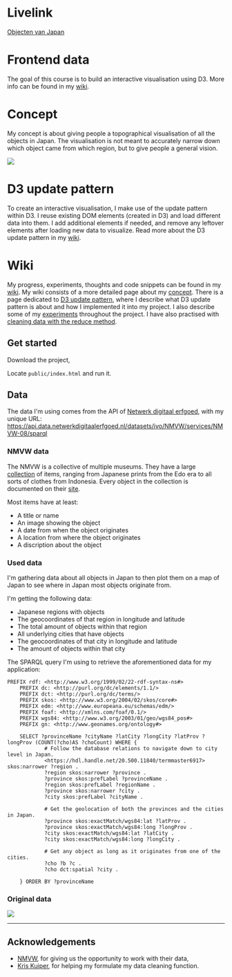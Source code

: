 # Livelink

[Objecten van Japan](https://robinfrugte97.github.io/frontend-data/public/index.html)

# Frontend data

The goal of this course is to build an interactive visualisation using D3.
More info can be found in my [wiki](https://github.com/RobinFrugte97/frontend-data/wiki).


# Concept

My concept is about giving people a topographical visualisation of all the objects in Japan. The visualisation is not meant to accurately narrow down which object came from which region, but to give people a general vision.

![](https://raw.githubusercontent.com/RobinFrugte97/frontend-data/master/src/images/fdHome.png)

# D3 update pattern

To create an interactive visualisation, I make use of the update pattern within D3. I reuse existing DOM elements (created in D3) and load different data into them. I add additional elements if needed, and remove any leftover elements after loading new data to visualize. Read more about the D3 update pattern in my [wiki](https://github.com/RobinFrugte97/frontend-data/wiki/D3-Update-pattern).

# Wiki

My progress, experiments, thoughts and code snippets can be found in my [wiki](https://github.com/RobinFrugte97/frontend-data/wiki). My wiki consists of a more detailed page about my [concept](https://github.com/RobinFrugte97/frontend-data/wiki/Concept). There is a page dedicated to [D3 update pattern](https://github.com/RobinFrugte97/frontend-data/wiki/D3-Update-pattern), where I describe what D3 update pattern is about and how I implemented it into my project. I also describe some of my [experiments](https://github.com/RobinFrugte97/frontend-data/wiki/Experiments) throughout the project. I have also practised with [cleaning data with the reduce method](https://github.com/RobinFrugte97/functional-programming/wiki/Datacleaning).

## Get started

Download the project,

Locate `public/index.html` and run it.


## Data

The data I'm using comes from the API of [Netwerk digitaal erfgoed](https://www.netwerkdigitaalerfgoed.nl/), with my unique URL: https://api.data.netwerkdigitaalerfgoed.nl/datasets/ivo/NMVW/services/NMVW-08/sparql

### NMVW data

The NMVW is a collective of multiple museums. They have a large [collection](http://collectie.wereldculturen.nl/) of items, ranging from Japanese prints from the Edo era to all sorts of clothes from Indonesia. Every object in the collection is documented on their [site](http://collectie.wereldculturen.nl/).

Most items have at least:

- A title or name
- An image showing the object
- A date from when the object originates
- A location from where the object originates
- A discription about the object


### Used data

I'm gathering data about all objects in Japan to then plot them on a map of Japan to see where in Japan most objects originate from.

I'm getting the following data:
- Japanese regions with objects
- The geocoordinates of that region in longitude and latitude
- The total amount of objects within that region
- All underlying cities that have objects
- The geocoordinates of that city in longitude and latitude
- The amount of objects within that city

The SPARQL query I'm using to retrieve the aforementioned data for my application: 

```
PREFIX rdf: <http://www.w3.org/1999/02/22-rdf-syntax-ns#>
	PREFIX dc: <http://purl.org/dc/elements/1.1/>
	PREFIX dct: <http://purl.org/dc/terms/>
	PREFIX skos: <http://www.w3.org/2004/02/skos/core#>
	PREFIX edm: <http://www.europeana.eu/schemas/edm/>
	PREFIX foaf: <http://xmlns.com/foaf/0.1/>
	PREFIX wgs84: <http://www.w3.org/2003/01/geo/wgs84_pos#>
	PREFIX gn: <http://www.geonames.org/ontology#>
		
	SELECT ?provinceName ?cityName ?latCity ?longCity ?latProv ?longProv (COUNT(?cho)AS ?choCount) WHERE {
			# Follow the database relations to navigate down to city level in Japan.
			<https://hdl.handle.net/20.500.11840/termmaster6917> skos:narrower ?region .
			?region skos:narrower ?province .
			?province skos:prefLabel ?provinceName .
			?region skos:prefLabel ?regionName .
			?province skos:narrower ?city .
			?city skos:prefLabel ?cityName .
	
			# Get the geolocation of both the provinces and the cities in Japan.
			?province skos:exactMatch/wgs84:lat ?latProv .
			?province skos:exactMatch/wgs84:long ?longProv .    	
			?city skos:exactMatch/wgs84:lat ?latCity .
			?city skos:exactMatch/wgs84:long ?longCity .
			
			# Get any object as long as it originates from one of the cities.
			?cho ?b ?c .
			?cho dct:spatial ?city .
			
	} ORDER BY ?provinceName
```
### Original data
![](https://raw.githubusercontent.com/RobinFrugte97/frontend-data/master/src/images/dataResult.png)

---
## Acknowledgements

- [NMVW](http://collectie.wereldculturen.nl/), for giving us the opportunity to work with their data,
- [Kris Kuiper](Github.com/kriskuiper), for helping my formulate my data cleaning function.
